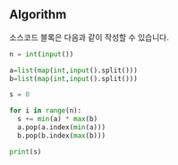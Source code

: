 ## Algorithm

소스코드 블록은 다음과 같이 작성할 수 있습니다.

```py
n = int(input())

a=list(map(int,input().split()))
b=list(map(int,input().split()))

s = 0

for i in range(n):
  s += min(a) * max(b)
  a.pop(a.index(min(a)))
  b.pop(b.index(max(b)))

print(s)



```
